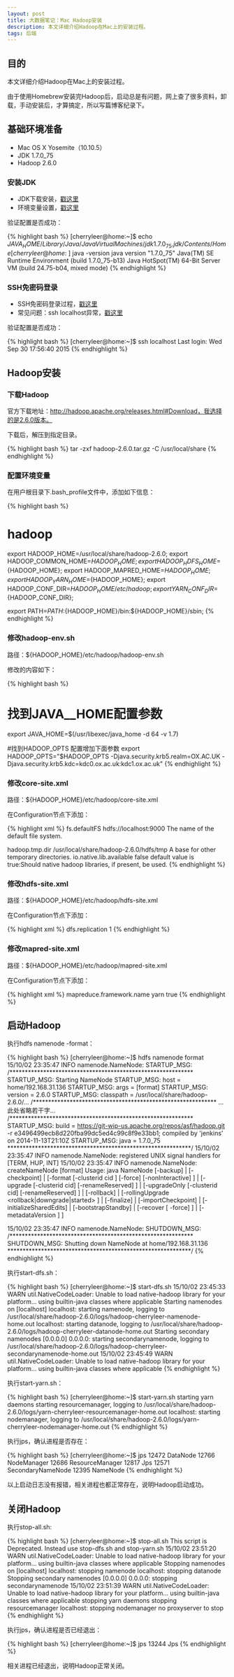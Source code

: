 ```yaml
---
layout: post
title: 大数据笔记：Mac Hadoop安装
description: 本文详细介绍Hadoop在Mac上的安装过程。
tags: 后端
---
```


## **目的**

本文详细介绍Hadoop在Mac上的安装过程。

由于使用Homebrew安装完Hadoop后，启动总是有问题，网上查了很多资料，卸载，手动安装后，才算搞定，所以写篇博客纪录下。

## **基础环境准备**

* Mac OS X Yosemite（10.10.5）
* JDK 1.7.0_75
* Hadoop 2.6.0

### **安装JDK**

* JDK下载安装，[戳这里](http://www.oracle.com/technetwork/cn/java/javase/downloads/index.html)
* 环境变量设置，[戳这里](http://cherryleer.com/2012/10/02/java-env-variables)

验证配置是否成功：

{% highlight bash %}
[cherryleer@home:~]$ echo $JAVA_HOME
/Library/Java/JavaVirtualMachines/jdk1.7.0_75.jdk/Contents/Home
[cherryleer@home:~]$ java -version
java version "1.7.0_75"
Java(TM) SE Runtime Environment (build 1.7.0_75-b13)
Java HotSpot(TM) 64-Bit Server VM (build 24.75-b04, mixed mode)
{% endhighlight %}

### **SSH免密码登录**

* SSH免密码登录过程，[戳这里](http://cherryleer.com/2015/03/24/ssh-login)
* 常见问题：ssh localhost异常，[戳这里](http://cherryleer.com/2015/09/30/ssh-localhost)

验证配置是否成功：

{% highlight bash %}
[cherryleer@home:~]$ ssh localhost
Last login: Wed Sep 30 17:56:40 2015
{% endhighlight %}

## **Hadoop安装**

### **下载Hadoop**

官方下载地址：http://hadoop.apache.org/releases.html#Download，我选择的是2.6.0版本。

下载后，解压到指定目录。

{% highlight bash %}
tar -zxf hadoop-2.6.0.tar.gz -C /usr/local/share
{% endhighlight %}

### **配置环境变量**

在用户根目录下.bash_profile文件中，添加如下信息：

{% highlight bash %}
# hadoop
export HADOOP_HOME=/usr/local/share/hadoop-2.6.0;
export HADOOP_COMMON_HOME=${HADOOP_HOME};
export HADOOP_HDFS_HOME=${HADOOP_HOME};
export HADOOP_MAPRED_HOME=${HADOOP_HOME};
export HADOOP_YARN_HOME=${HADOOP_HOME};
export HADOOP_CONF_DIR=${HADOOP_HOME}/etc/hadoop;
export YARN_CONF_DIR=${HADOOP_CONF_DIR};

export PATH=${PATH}:${HADOOP_HOME}/bin:${HADOOP_HOME}/sbin;
{% endhighlight %}

### **修改hadoop-env.sh**

路径：${HADOOP_HOME}/etc/hadoop/hadoop-env.sh

修改的内容如下：

{% highlight bash %}
# 找到JAVA__HOME配置参数
export JAVA_HOME=$(/usr/libexec/java_home -d 64 -v 1.7)

#找到HADOOP_OPTS 配置增加下面参数
export HADOOP_OPTS="$HADOOP_OPTS -Djava.security.krb5.realm=OX.AC.UK -Djava.security.krb5.kdc=kdc0.ox.ac.uk:kdc1.ox.ac.uk"
{% endhighlight %}

### **修改core-site.xml**

路径：${HADOOP_HOME}/etc/hadoop/core-site.xml

在Configuration节点下添加：

{% highlight xml %}
<property>
  <name>fs.defaultFS</name>
  <value>hdfs://localhost:9000</value>
  <description>The name of the default file system.</description>
</property>

<property>
  <name>hadoop.tmp.dir</name>
  <value>/usr/local/share/hadoop-2.6.0/hdfs/tmp</value>
  <description>A base for other temporary directories.</description>
</property>

<property>
  <name>io.native.lib.available</name>
  <value>false</value>
  <description>default value is true:Should native hadoop libraries, if present, be used.</description>
</property>
{% endhighlight %}

### **修改hdfs-site.xml**

路径：${HADOOP_HOME}/etc/hadoop/hdfs-site.xml

在Configuration节点下添加：

{% highlight xml %}
<property>
  <name>dfs.replication</name>
  <value>1</value>
</property>
{% endhighlight %}

### **修改mapred-site.xml**

路径：${HADOOP_HOME}/etc/hadoop/mapred-site.xml

在Configuration节点下添加：

{% highlight xml %}
<property>
  <name>mapreduce.framework.name</name>
  <value>yarn</value>
  <final>true</final>
</property>
{% endhighlight %}

## **启动Hadoop**

执行hdfs namenode -format：

{% highlight bash %}
[cherryleer@home:~]$ hdfs namenode format
15/10/02 23:35:47 INFO namenode.NameNode: STARTUP_MSG:
/************************************************************
STARTUP_MSG: Starting NameNode
STARTUP_MSG:   host = home/192.168.31.136
STARTUP_MSG:   args = [format]
STARTUP_MSG:   version = 2.6.0
STARTUP_MSG:   classpath = /usr/local/share/hadoop-2.6.0/...
/************************************************************
...此处省略若干字...
/************************************************************
STARTUP_MSG:   build = https://git-wip-us.apache.org/repos/asf/hadoop.git -r e3496499ecb8d220fba99dc5ed4c99c8f9e33bb1; compiled by 'jenkins' on 2014-11-13T21:10Z
STARTUP_MSG:   java = 1.7.0_75
************************************************************/
15/10/02 23:35:47 INFO namenode.NameNode: registered UNIX signal handlers for [TERM, HUP, INT]
15/10/02 23:35:47 INFO namenode.NameNode: createNameNode [format]
Usage: java NameNode [-backup] |
	[-checkpoint] |
	[-format [-clusterid cid ] [-force] [-nonInteractive] ] |
	[-upgrade [-clusterid cid] [-renameReserved<k-v pairs>] ] |
	[-upgradeOnly [-clusterid cid] [-renameReserved<k-v pairs>] ] |
	[-rollback] |
	[-rollingUpgrade <rollback|downgrade|started> ] |
	[-finalize] |
	[-importCheckpoint] |
	[-initializeSharedEdits] |
	[-bootstrapStandby] |
	[-recover [ -force] ] |
	[-metadataVersion ]  ]

15/10/02 23:35:47 INFO namenode.NameNode: SHUTDOWN_MSG:
/************************************************************
SHUTDOWN_MSG: Shutting down NameNode at home/192.168.31.136
************************************************************/
{% endhighlight %}

执行start-dfs.sh：

{% highlight bash %}
[cherryleer@home:~]$ start-dfs.sh
15/10/02 23:45:33 WARN util.NativeCodeLoader: Unable to load native-hadoop library for your platform... using builtin-java classes where applicable
Starting namenodes on [localhost]
localhost: starting namenode, logging to /usr/local/share/hadoop-2.6.0/logs/hadoop-cherryleer-namenode-home.out
localhost: starting datanode, logging to /usr/local/share/hadoop-2.6.0/logs/hadoop-cherryleer-datanode-home.out
Starting secondary namenodes [0.0.0.0]
0.0.0.0: starting secondarynamenode, logging to /usr/local/share/hadoop-2.6.0/logs/hadoop-cherryleer-secondarynamenode-home.out
15/10/02 23:45:49 WARN util.NativeCodeLoader: Unable to load native-hadoop library for your platform... using builtin-java classes where applicable
{% endhighlight %}

执行start-yarn.sh：

{% highlight bash %}
[cherryleer@home:~]$ start-yarn.sh
starting yarn daemons
starting resourcemanager, logging to /usr/local/share/hadoop-2.6.0/logs/yarn-cherryleer-resourcemanager-home.out
localhost: starting nodemanager, logging to /usr/local/share/hadoop-2.6.0/logs/yarn-cherryleer-nodemanager-home.out
{% endhighlight %}

执行jps，确认进程是否存在：

{% highlight bash %}
[cherryleer@home:~]$ jps
12472 DataNode
12766 NodeManager
12686 ResourceManager
12817 Jps
12571 SecondaryNameNode
12395 NameNode
{% endhighlight %}

以上启动日志没有报错，相关进程也都正常存在，说明Hadoop启动成功。

## **关闭Hadoop**

执行stop-all.sh:

{% highlight bash %}
[cherryleer@home:~]$ stop-all.sh
This script is Deprecated. Instead use stop-dfs.sh and stop-yarn.sh
15/10/02 23:51:20 WARN util.NativeCodeLoader: Unable to load native-hadoop library for your platform... using builtin-java classes where applicable
Stopping namenodes on [localhost]
localhost: stopping namenode
localhost: stopping datanode
Stopping secondary namenodes [0.0.0.0]
0.0.0.0: stopping secondarynamenode
15/10/02 23:51:39 WARN util.NativeCodeLoader: Unable to load native-hadoop library for your platform... using builtin-java classes where applicable
stopping yarn daemons
stopping resourcemanager
localhost: stopping nodemanager
no proxyserver to stop
{% endhighlight %}

执行jps，确认进程是否已经退出：

{% highlight bash %}
[cherryleer@home:~]$ jps
13244 Jps
{% endhighlight %}

相关进程已经退出，说明Hadoop正常关闭。